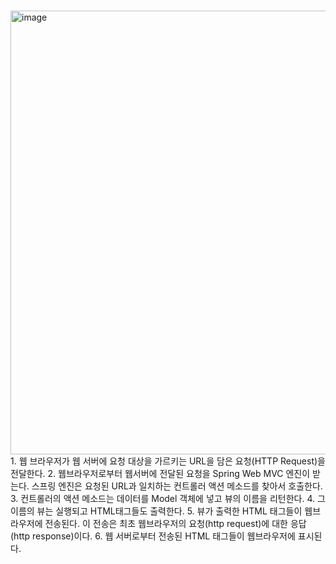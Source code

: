 # 

##


##


## 
<img width="710" alt="image" src="https://github.com/SongJwans/comento/assets/104306841/c2f7ed1e-b312-4fbd-bbd6-f4a95569c403">
1. 웹 브라우저가 웹 서버에 요청 대상을 가르키는 URL을 담은 요청(HTTP Request)을 전달한다.
2. 웹브라우저로부터 웹서버에 전달된 요청을 Spring Web MVC 엔진이 받는다. 스프링 엔진은 요청된 URL과 일치하는 컨트롤러 액션 메소드를 찾아서 호출한다.
3. 컨트롤러의 액션 메소드는 데이터를 Model 객체에 넣고 뷰의 이름을 리턴한다.
4. 그 이름의 뷰는 실행되고 HTML태그들도 출력한다.
5. 뷰가 출력한 HTML 태그들이 웹브라우저에 전송된다. 이 전송은 최초 웹브라우저의 요청(http request)에 대한 응답(http response)이다.
6. 웹 서버로부터 전송된 HTML 태그들이 웹브라우저에 표시된다.
